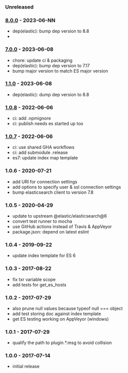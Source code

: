 ### Unreleased


### [8.0.0] - 2023-06-NN

- dep(elastic): bump dep version to 8.8
- 


### [7.0.0] - 2023-06-08

- chore: update ci & packaging
- dep(elastic): bump dep version to 7.17
- bump major version to match ES major version


### [1.1.0] - 2023-06-08

- dep(elastic): dump dep version to 8.8


### [1.0.8] - 2022-06-06

- ci: add .npmignore
- ci: publish needs es started up too


### [1.0.7] - 2022-06-06

- ci: use shared GHA workflows
- ci: add submodule .release
- es7: update index map template


### 1.0.6 - 2020-07-21

- add URI for connection settings
- add options to specify user & ssl connection settings
- bump elasticsearch client to version 7.8


### 1.0.5 - 2020-04-29

- update to upstream @elastic/elasticsearch@6
- convert test runner to mocha
- use GitHub actions instead of Travis & AppVeyor
- package.json: depend on latest eslint


### 1.0.4 - 2019-09-22

- update index template for ES 6


### 1.0.3 - 2017-08-22

- fix txr variable scope
- add tests for get_es_hosts


### 1.0.2 - 2017-07-29

- also prune null values because typeof null === object
- add test storing doc against index template
- get ES testing working on AppVeyor (windows)


### 1.0.1 - 2017-07-29

- qualify the path to plugin.\*.msg to avoid collision


### 1.0.0 - 2017-07-14

- initial release

[1.0.7]: https://github.com/haraka/haraka-plugin-elasticsearch/releases/tag/1.0.7
[1.0.8]: https://github.com/haraka/haraka-plugin-elasticsearch/releases/tag/1.0.8
[1.1.0]: https://github.com/haraka/haraka-plugin-elasticsearch/releases/tag/1.1.0
[7.0.0]: https://github.com/haraka/haraka-plugin-elasticsearch/releases/tag/7.0.0
[8.0.0]: https://github.com/haraka/haraka-plugin-elasticsearch/releases/tag/8.0.0
